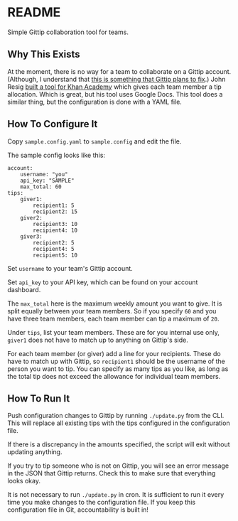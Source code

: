 # README

Simple Gittip collaboration tool for teams.

## Why This Exists

At the moment, there is no way for a team to collaborate on a Gittip account. (Although, I understand that [this is something that Gittip plans to fix](https://github.com/gittip/www.gittip.com/issues/1153).) John Resig [built a tool for Khan Academy](http://ejohn.org/blog/gittip-at-khan-academy/) which gives each team member a tip allocation. Which is great, but his tool uses Google Docs. This tool does a similar thing, but the configuration is done with a YAML file.

## How To Configure It

Copy `sample.config.yaml` to `sample.config` and edit the file.

The sample config looks like this:

```
account:
    username: "you"
    api_key: "SAMPLE"
    max_total: 60
tips:
    giver1:
        recipient1: 5
        recipient2: 15
    giver2:
        recipient3: 10
        recipient4: 10
    giver3:
        recipient2: 5
        recipient4: 5
        recipient5: 10
```

Set `username` to your team's Gittip account.

Set `api_key` to your API key, which can be found on your account dashboard.

The `max_total` here is the maximum weekly amount you want to give. It is split equally between your team members. So if you specify `60` and you have three team members, each team member can tip a maximum of `20`.

Under `tips`, list your team members. These are for you internal use only, `giver1` does not have to match up to anything on Gittip's side.

For each team member (or giver) add a line for your recipients. These do have to match up with Gittip, so `recipient1` should be the username of the person you want to tip. You can specify as many tips as you like, as long as the total tip does not exceed the allowance for individual team members.

## How To Run It

Push configuration changes to Gittip by running `./update.py` from the CLI. This will replace all existing tips with the tips configured in the configuration file.

If there is a discrepancy in the amounts specified, the script will exit without updating anything.

If you try to tip someone who is not on Gittip, you will see an error message in the JSON that Gittip returns. Check this to make sure that everything looks okay.

It is not necessary to run `./update.py` in cron. It is sufficient to run it every time you make changes to the configuration file. If you keep this configuration file in Git, accountability is built in!

